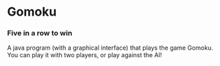 # Gomoku
### Five in a row to win

A java program (with a graphical interface) that plays the game Gomoku. You can play it with two players, or play against the AI!